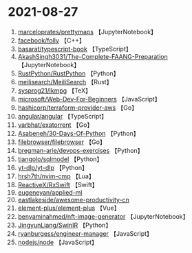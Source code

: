 # 2021-08-27

1. [marceloprates/prettymaps](https://github.com/marceloprates/prettymaps) 【JupyterNotebook】
2. [facebook/folly](https://github.com/facebook/folly) 【C++】
3. [basarat/typescript-book](https://github.com/basarat/typescript-book) 【TypeScript】
4. [AkashSingh3031/The-Complete-FAANG-Preparation](https://github.com/AkashSingh3031/The-Complete-FAANG-Preparation) 【JupyterNotebook】
5. [RustPython/RustPython](https://github.com/RustPython/RustPython) 【Python】
6. [meilisearch/MeiliSearch](https://github.com/meilisearch/MeiliSearch) 【Rust】
7. [sysprog21/lkmpg](https://github.com/sysprog21/lkmpg) 【TeX】
8. [microsoft/Web-Dev-For-Beginners](https://github.com/microsoft/Web-Dev-For-Beginners) 【JavaScript】
9. [hashicorp/terraform-provider-aws](https://github.com/hashicorp/terraform-provider-aws) 【Go】
10. [angular/angular](https://github.com/angular/angular) 【TypeScript】
11. [varbhat/exatorrent](https://github.com/varbhat/exatorrent) 【Go】
12. [Asabeneh/30-Days-Of-Python](https://github.com/Asabeneh/30-Days-Of-Python) 【Python】
13. [filebrowser/filebrowser](https://github.com/filebrowser/filebrowser) 【Go】
14. [bregman-arie/devops-exercises](https://github.com/bregman-arie/devops-exercises) 【Python】
15. [tiangolo/sqlmodel](https://github.com/tiangolo/sqlmodel) 【Python】
16. [yt-dlp/yt-dlp](https://github.com/yt-dlp/yt-dlp) 【Python】
17. [hrsh7th/nvim-cmp](https://github.com/hrsh7th/nvim-cmp) 【Lua】
18. [ReactiveX/RxSwift](https://github.com/ReactiveX/RxSwift) 【Swift】
19. [eugeneyan/applied-ml](https://github.com/eugeneyan/applied-ml) 
20. [eastlakeside/awesome-productivity-cn](https://github.com/eastlakeside/awesome-productivity-cn) 
21. [element-plus/element-plus](https://github.com/element-plus/element-plus) 【Vue】
22. [benyaminahmed/nft-image-generator](https://github.com/benyaminahmed/nft-image-generator) 【JupyterNotebook】
23. [JingyunLiang/SwinIR](https://github.com/JingyunLiang/SwinIR) 【Python】
24. [ryanburgess/engineer-manager](https://github.com/ryanburgess/engineer-manager) 【JavaScript】
25. [nodejs/node](https://github.com/nodejs/node) 【JavaScript】
